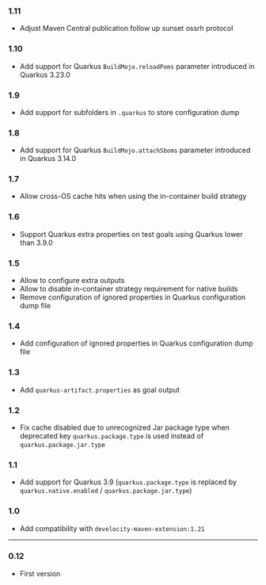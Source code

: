 ### 1.11
- Adjust Maven Central publication follow up sunset ossrh protocol

### 1.10
- Add support for Quarkus `BuildMojo.reloadPoms` parameter introduced in Quarkus 3.23.0

### 1.9
- Add support for subfolders in `.quarkus` to store configuration dump

### 1.8
- Add support for Quarkus `BuildMojo.attachSboms` parameter introduced in Quarkus 3.14.0

### 1.7
- Allow cross-OS cache hits when using the in-container build strategy

### 1.6
- Support Quarkus extra properties on test goals using Quarkus lower than 3.9.0

### 1.5
- Allow to configure extra outputs
- Allow to disable in-container strategy requirement for native builds
- Remove configuration of ignored properties in Quarkus configuration dump file

### 1.4
- Add configuration of ignored properties in Quarkus configuration dump file

### 1.3
- Add `quarkus-artifact.properties` as goal output 

### 1.2
- Fix cache disabled due to unrecognized Jar package type when deprecated key `quarkus.package.type` is used instead of `quarkus.package.jar.type`

### 1.1
- Add support for Quarkus 3.9 (`quarkus.package.type` is replaced by `quarkus.native.enabled` / `quarkus.package.jar.type`)

### 1.0
- Add compatibility with `develocity-maven-extension:1.21`

---

### 0.12
- First version